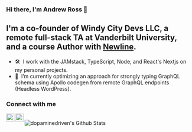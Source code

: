### Hi there, I'm Andrew Ross 👋

## I'm a co-founder of Windy City Devs LLC, a remote full-stack TA at Vanderbilt University, and a course Author with [Newline](https://www.newline.co/).

- 🛠 &nbsp;I work with the JAMstack, TypeScript, Node, and React's Nextjs on my personal projects.
- 📱 &nbsp;I’m currently optimizing an approach for strongly typing GraphQL schema using Apollo codegen from remote GraphQL endpoints (Headless WordPress).

### Connect with me

[<img align="left" alt="social-media-profile | Twitter" width="22px" src="https://cdn.jsdelivr.net/npm/simple-icons@v3/icons/twitter.svg" target="_blank" />](https://twitter.com/Dopamine_Driven)
[<img align="left" alt="social-media-profile | LinkedIn" width="22px" src="https://cdn.jsdelivr.net/npm/simple-icons@v3/icons/linkedin.svg" target="_blank" />](https://www.linkedin.com/in/asross)

<br />

<img align="left" alt="dopaminedriven's Github Stats" src="https://github-readme-stats.vercel.app/api?username=dopaminedriven&show_icons=true&hide_border=true" />
